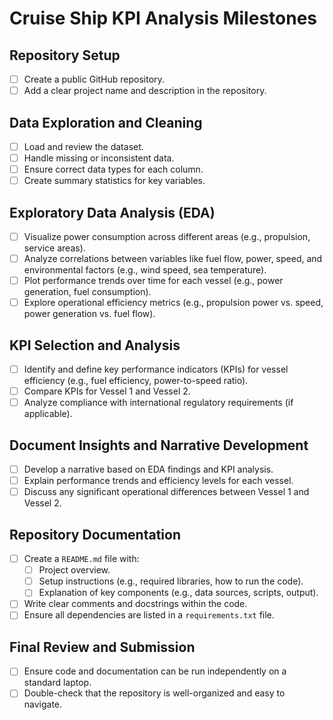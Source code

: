 # Cruise Ship KPI Analysis Milestones

## Repository Setup
- [ ] Create a public GitHub repository.
- [ ] Add a clear project name and description in the repository.

## Data Exploration and Cleaning
- [ ] Load and review the dataset.
- [ ] Handle missing or inconsistent data.
- [ ] Ensure correct data types for each column.
- [ ] Create summary statistics for key variables.

## Exploratory Data Analysis (EDA)
- [ ] Visualize power consumption across different areas (e.g., propulsion, service areas).
- [ ] Analyze correlations between variables like fuel flow, power, speed, and environmental factors (e.g., wind speed, sea temperature).
- [ ] Plot performance trends over time for each vessel (e.g., power generation, fuel consumption).
- [ ] Explore operational efficiency metrics (e.g., propulsion power vs. speed, power generation vs. fuel flow).

## KPI Selection and Analysis
- [ ] Identify and define key performance indicators (KPIs) for vessel efficiency (e.g., fuel efficiency, power-to-speed ratio).
- [ ] Compare KPIs for Vessel 1 and Vessel 2.
- [ ] Analyze compliance with international regulatory requirements (if applicable).

## Document Insights and Narrative Development
- [ ] Develop a narrative based on EDA findings and KPI analysis.
- [ ] Explain performance trends and efficiency levels for each vessel.
- [ ] Discuss any significant operational differences between Vessel 1 and Vessel 2.

## Repository Documentation
- [ ] Create a `README.md` file with:
  - [ ] Project overview.
  - [ ] Setup instructions (e.g., required libraries, how to run the code).
  - [ ] Explanation of key components (e.g., data sources, scripts, output).
- [ ] Write clear comments and docstrings within the code.
- [ ] Ensure all dependencies are listed in a `requirements.txt` file.

## Final Review and Submission
- [ ] Ensure code and documentation can be run independently on a standard laptop.
- [ ] Double-check that the repository is well-organized and easy to navigate.
